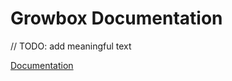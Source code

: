 # Growbox Documentation
// TODO: add meaningful text

[Documentation](https://finki001.github.io/growbox-documentation/)